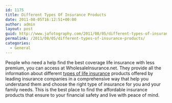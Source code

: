 ```yaml
---
id: 1175
title: Different Types Of Insurance Products
date: 2011-08-05T16:12:51+00:00
author: admin
layout: post
guid: http://www.jafotography.com/2011/08/05/different-types-of-insurance-products/
permalink: /2011/08/05/different-types-of-insurance-products/
categories:
  - General
---
```

People who need a help find the best coverage life insurance with less premium, you can access at WholesaleInsurance.net. They provide all the information about different [types of life insurance](http://www.wholesaleinsurance.net/life-insurance/types.asp) products offered by leading insurance companies in a comprehensive way that help you understand them and choose the right type of insurance for you and your family needs. This is the best place to find the affordable insurance products that ensure to your financial safety and live with peace of mind.